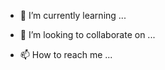 - 🌱 I’m currently learning ...

- 💞️ I’m looking to collaborate on ...
- 📫 How to reach me ...

<!---
taisilvaa/taisilvaa is a ✨ special ✨ repository because its `README.md` (this file) appears on your GitHub profile.
You can click the Preview link to take a look at your changes.
--->
